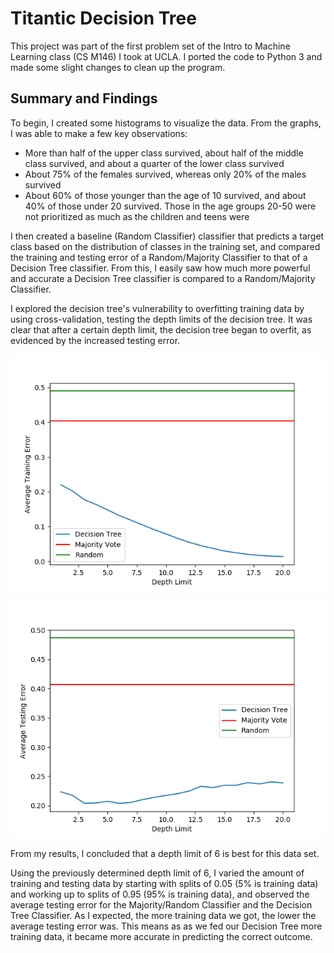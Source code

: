# Titantic Decision Tree

This project was part of the first problem set of the Intro to Machine Learning class (CS M146) I took at UCLA. I ported the code to Python 3 and made some slight changes to clean up the program.

## Summary and Findings

To begin, I created some histograms to visualize the data. From the graphs, I was able to make a few key observations:

- More than half of the upper class survived, about half of the middle class survived, and about a quarter of the lower class survived
- About 75% of the females survived, whereas only 20% of the males survived
- About 60% of those younger than the age of 10 survived, and about 40% of those under 20 survived. Those in the age groups 20-50 were not prioritized as much as the children and teens were

I then created a baseline (Random Classifier) classifier that predicts a target class based on the distribution of classes in the training set, and compared the training and testing error of a Random/Majority Classifier to that of a Decision Tree classifier. From this, I easily saw how much more powerful and accurate a Decision Tree classifier is compared to a Random/Majority Classifier.

I explored the decision tree's vulnerability to overfitting training data by using cross-validation, testing the depth limits of the decision tree. It was clear that after a certain depth limit, the decision tree began to overfit, as evidenced by the increased testing error.

![Decision Tree: Depth Limit vs. Average Training Error](images/DT-Avg-Training-Error.png)

![Decision Tree: Depth Limit vs. Average Testing Error](images/DT-Avg-Testing-Error.png)

From my results, I concluded that a depth limit of 6 is best for this data set.

Using the previously determined depth limit of 6, I varied the amount of training and testing data by starting with splits of 0.05 (5% is training data) and working up to splits of 0.95 (95% is training data), and observed the average testing error for the Majority/Random Classifier and the Decision Tree Classifier. As I expected, the more training data we got, the lower the average testing error was. This means as as we fed our Decision Tree more training data, it became more accurate in predicting the correct outcome.